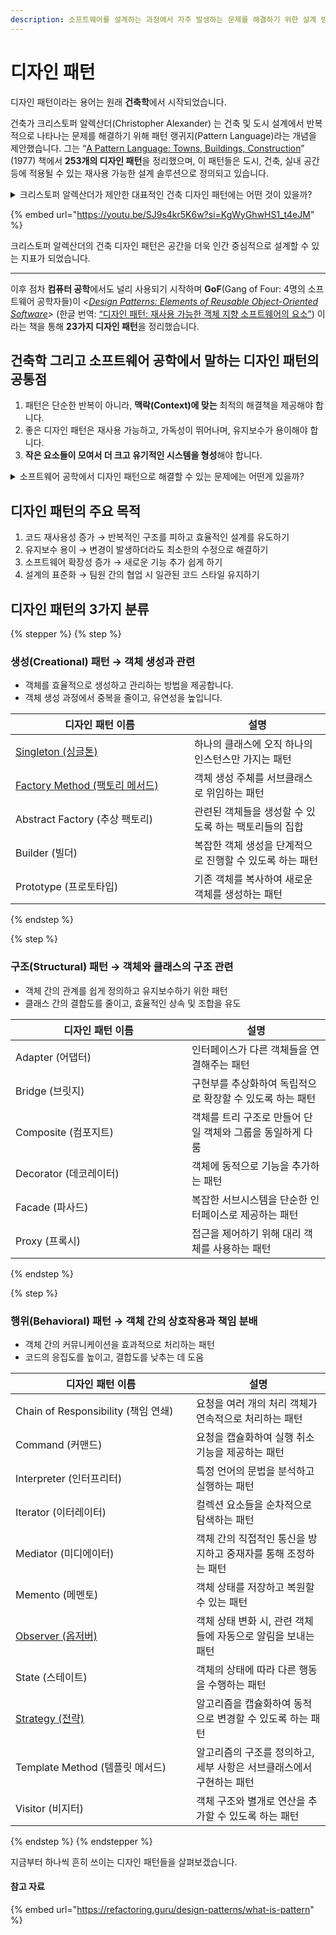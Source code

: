 ```yaml
---
description: 소프트웨어를 설계하는 과정에서 자주 발생하는 문제를 해결하기 위한 설계 방식
---
```


# 디자인 패턴

디자인 패턴이라는 용어는 원래 **건축학**에서 시작되었습니다.&#x20;

건축가 크리스토퍼 알렉산더(Christopher Alexander) 는 건축 및 도시 설계에서 반복적으로 나타나는 문제를 해결하기 위해 패턴 랭귀지(Pattern Language)라는 개념을 제안했습니다. 그는 “[A Pattern Language: Towns, Buildings, Construction](https://www.amazon.com/Pattern-Language-Buildings-Construction-Environmental/dp/0195019199)” (1977) 책에서 **253개의 디자인 패턴**을 정리했으며, 이 패턴들은 도시, 건축, 실내 공간 등에 적용될 수 있는 재사용 가능한 설계 솔루션으로 정의되고 있습니다.

<details>

<summary>크리스토퍼 알렉산더가 제안한 대표적인 건축 디자인 패턴에는 어떤 것이 있을까?</summary>

### 1️⃣ **Small Public Squares (작은 공공 광장)**

사람들이 광장에 모이기를 원하지만, 너무 넓은 공간은 위압감을 형성

💡 크기가 적절한 작은 광장을 배치하여 사람들이 자연스럽게 모이도록 유도

### 2️⃣ **Street Cafe (거리 카페)**

도시에서 사람들이 휴식을 취하고 교류할 수 있는 공간이 부족

💡 보행자가 쉽게 접근할 수 있는 길가에 카페를 배치하여 자연스러운 사회적 공간 형성

### 3️⃣ **Natural Light in Rooms (자연 채광을 고려한 방 배치)**

인공 조명만으로는 실내 공간이 답답하고 불편

💡 창문을 적절한 방향으로 배치하여 자연광이 최대한 들어오도록 설계

### **4️⃣ Entrance Transition (출입구의 전환 공간)**

건물 내부와 외부의 단절로 인해 갑작스러운 환경 변화로 불편

💡 입구에 포치(Porch)나 작은 로비를 두어 공간적 완충 역할을 하도록 설계

### **5️⃣ Hierarchy of Open Spaces (공간의 위계 구조)**

건축 공간이 개방적이거나 닫힌 정도가 무질서할 경우, 사람들에게 불안감을 형성

💡 거대한 개방 공간 대신 작은 개인 공간부터 공공 공간까지 위계적으로 정리하여 자연스럽게 연결.

### **6️⃣ Rooms Shaped for People (사람을 고려한 방 형태)**

직사각형 방이 표준이지만, 일부 활동이나 가구 배치에 적합하지 않을 가능성

💡 방을 정형화된 사각형이 아니라, 인간의 활동 패턴에 맞게 곡선이나 다각형 등으로 변형 가능하도록 설계

</details>

{% embed url="https://youtu.be/SJ9s4kr5K6w?si=KgWyGhwHS1_t4eJM" %}

크리스토퍼 알렉산더의 건축 디자인 패턴은 공간을 더욱 인간 중심적으로 설계할 수 있는 지표가 되었습니다.

***

이후 점차 **컴퓨터 공학**에서도 널리 사용되기 시작하며 **GoF**(Gang of Four: 4명의 소프트웨어 공학자들)이 _<_[_Design Patterns: Elements of Reusable Object-Oriented Software_](https://www.amazon.com/Design-Patterns-Elements-Reusable-Object-Oriented/dp/0201633612)_>_ (한글 번역: [“디자인 패턴: 재사용 가능한 객체 지향 소프트웨어의 요소”](https://m.yes24.com/Goods/Detail/17525598)) 이라는 책을 통해 **23가지 디자인 패턴**을 정리했습니다.

## 건축학 그리고 소프트웨어 공학에서 말하는 디자인 패턴의 공통점

1. 패턴은 단순한 반복이 아니라, **맥락(Context)에 맞는** 최적의 해결책을 제공해야 합니다.
2. 좋은 디자인 패턴은 재사용 가능하고, 가독성이 뛰어나며, 유지보수가 용이해야 합니다.
3. **작은 요소들이 모여서 더 크고 유기적인 시스템을 형성**해야 합니다.

<details>

<summary>소프트웨어 공학에서 디자인 패턴으로 해결할 수 있는 문제에는 어떤게 있을까?</summary>

### 1️⃣ **복잡한 객체 생성 문제**

소프트웨어 개발 과정에서는 종종 복잡한 설정이나 초기화가 필요한 객체를 생성해야 하는 경우가 있습니다. 이 상황에서 **Factory Method** 패턴을 활용할 수 있습니다.&#x20;

예를 들어, 다양한 DB 드라이버에 따라 서로 다른 연결 객체를 생성해야 할 때, 팩토리 메서드가 객체 생성의 세부 사항을 클라이언트 코드에서 추상화하여 코드의 변경에 대한 민감성을 줄여줍니다. 이를 통해 유지보수성을 높이고, 새로운 데이터베이스 타입 추가 시에도 기존 코드를 수정할 필요가 없어 유연성이 향상됩니다.

### 2️⃣ **상태 변경에 따른 여러 객체의 자동 업데이트 문제**

애플리케이션에서 어떤 객체의 상태가 변경될 때, 그 변화에 여러 객체들이 즉시 반응해야 하는 경우가 있습니다. 이러한 경우 **Observer 패턴**을 활용될 수 있습니다.&#x20;

실제 사례로는 이메일 클라이언트에서 새로운 메일이 도착했을 때, 이를 모든 열린 창이나 알림 시스템이 자동으로 업데이트 받도록 할 수 있습니다. 옵저버 패턴을 통해 각 객체 간의 관계를 느슨하게 유지하면서, 변화에 대한 대응이 자동적으로 이루어질 수 있습니다.

### 3️⃣ **행위의 런타임 교체 필요성 문제**

특정 기능이나 작업을 다양한 방식으로 실행해야 할 상황에서 **Strategy 패턴**을 적용할 수 있습니다.&#x20;

예를 들면, 결제 처리 시스템에서는 사용자가 선택하는 결제 방식에 따라 다른 결제 처리 로직을 적용해야 할 수 있습니다. 전략 패턴을 통해 각 결제 방법을 전략으로 캡슐화하고, 런타임에 적절한 전략을 쉽게 교체할 수 있습니다. 코드의 모듈화를 돕고, 새로운 결제 방법을 추가할 때 기존 코드에 미치는 영향을 최소화합니다.

### 4️⃣ **전역 상태 관리 문제**

어플리케이션 전반에서 특정 자원이나 상태를 일관되게 관리해야 할 때, **Singleton 패턴**이 유용합니다.&#x20;

예를 들어, 애플리케이션 설정을 전역적으로 관리하는 경우, 싱글톤 패턴을 통해 설정 객체를 단일 인스턴스로 유지할 수 있습니다. 이렇게 하면 모든 모듈에서 동일한 인스턴스에 접근할 수 있게 해주어 데이터 일관성을 보장하지만, 객체의 전역 접근으로 인한 결합도 증가 및 테스트의 어려움이라는 단점도 고려해야 합니다.

</details>

## 디자인 패턴의 주요 목적

1. 코드 재사용성 증가 → 반복적인 구조를 피하고 효율적인 설계를 유도하기
2. 유지보수 용이 → 변경이 발생하더라도 최소한의 수정으로 해결하기
3. 소프트웨어 확장성 증가 → 새로운 기능 추가 쉽게 하기
4. 설계의 표준화 → 팀원 간의 협업 시 일관된 코드 스타일 유지하기

## 디자인 패턴의 3가지 분류

{% stepper %}
{% step %}
### 생성(Creational) 패턴 → 객체 생성과 관련

* 객체를 효율적으로 생성하고 관리하는 방법을 제공합니다.
* 객체 생성 과정에서 중복을 줄이고, 유연성을 높입니다.

<table><thead><tr><th width="270">디자인 패턴 이름</th><th>설명</th></tr></thead><tbody><tr><td><a href="undefined.md">Singleton (싱글톤)</a></td><td>하나의 클래스에 오직 하나의 인스턴스만 가지는 패턴</td></tr><tr><td><a href="../design-pattern/factory-method.md">Factory Method (팩토리 메서드)</a></td><td>객체 생성 주체를 서브클래스로 위임하는 패턴</td></tr><tr><td>Abstract Factory (추상 팩토리)</td><td>관련된 객체들을 생성할 수 있도록 하는 팩토리들의 집합</td></tr><tr><td>Builder (빌더)</td><td>복잡한 객체 생성을 단계적으로 진행할 수 있도록 하는 패턴</td></tr><tr><td>Prototype (프로토타입)</td><td>기존 객체를 복사하여 새로운 객체를 생성하는 패턴</td></tr></tbody></table>


{% endstep %}

{% step %}
### 구조(Structural) 패턴 → 객체와 클래스의 구조 관련

* 객체 간의 관계를 쉽게 정의하고 유지보수하기 위한 패턴
* 클래스 간의 결합도를 줄이고, 효율적인 상속 및 조합을 유도

<table><thead><tr><th width="266">디자인 패턴 이름</th><th>설명</th></tr></thead><tbody><tr><td>Adapter (어댑터)</td><td>인터페이스가 다른 객체들을 연결해주는 패턴</td></tr><tr><td>Bridge (브릿지)</td><td>구현부를 추상화하여 독립적으로 확장할 수 있도록 하는 패턴</td></tr><tr><td>Composite (컴포지트) </td><td>객체를 트리 구조로 만들어 단일 객체와 그룹을 동일하게 다룸</td></tr><tr><td>Decorator (데코레이터)</td><td>객체에 동적으로 기능을 추가하는 패턴</td></tr><tr><td>Facade (파사드)</td><td>복잡한 서브시스템을 단순한 인터페이스로 제공하는 패턴</td></tr><tr><td>Proxy (프록시)</td><td>접근을 제어하기 위해 대리 객체를 사용하는 패턴</td></tr></tbody></table>


{% endstep %}

{% step %}
### 행위(Behavioral) 패턴 → 객체 간의 상호작용과 책임 분배

* 객체 간의 커뮤니케이션을 효과적으로 처리하는 패턴
* 코드의 응집도를 높이고, 결합도를 낮추는 데 도움

<table><thead><tr><th width="273">디자인 패턴 이름</th><th>설명</th></tr></thead><tbody><tr><td>Chain of Responsibility (책임 연쇄)</td><td>요청을 여러 개의 처리 객체가 연속적으로 처리하는 패턴</td></tr><tr><td>Command (커맨드)</td><td>요청을 캡슐화하여 실행 취소 기능을 제공하는 패턴</td></tr><tr><td>Interpreter (인터프리터) </td><td>특정 언어의 문법을 분석하고 실행하는 패턴</td></tr><tr><td>Iterator (이터레이터)</td><td>컬렉션 요소들을 순차적으로 탐색하는 패턴</td></tr><tr><td>Mediator (미디에이터)</td><td>객체 간의 직접적인 통신을 방지하고 중재자를 통해 조정하는 패턴</td></tr><tr><td>Memento (메멘토)</td><td>객체 상태를 저장하고 복원할 수 있는 패턴</td></tr><tr><td><a href="../design-pattern/observer.md">Observer (옵저버)</a></td><td>객체 상태 변화 시, 관련 객체들에 자동으로 알림을 보내는 패턴</td></tr><tr><td>State (스테이트) </td><td>객체의 상태에 따라 다른 행동을 수행하는 패턴</td></tr><tr><td><a href="../design-pattern/strategy.md">Strategy (전략)</a></td><td>알고리즘을 캡슐화하여 동적으로 변경할 수 있도록 하는 패턴</td></tr><tr><td>Template Method (템플릿 메서드)</td><td>알고리즘의 구조를 정의하고, 세부 사항은 서브클래스에서 구현하는 패턴</td></tr><tr><td>Visitor (비지터)</td><td>객체 구조와 별개로 연산을 추가할 수 있도록 하는 패턴</td></tr></tbody></table>


{% endstep %}
{% endstepper %}

지금부터 하나씩 흔히 쓰이는 디자인 패턴들을 살펴보겠습니다.&#x20;



#### **참고 자료**

{% embed url="https://refactoring.guru/design-patterns/what-is-pattern" %}
